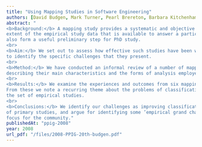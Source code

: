 ```yaml
---
title: "Using Mapping Studies in Software Engineering"
authors: [David Budgen, Mark Turner, Pearl Brereton, Barbara Kitchenham]
abstract: "
<b>Background:</b> A mapping study provides a systematic and objective procedure for identifying the nature and
extent of the empirical study data that is available to answer a particular research question. Such studies can
also form a useful preliminary step for PhD study.
<br>
<b>Aim:</b> We set out to assess how effective such studies have been when used for software engineering topics, and
to identify the specific challenges that they present.
<br>
<b>Method:</b> We have conducted an informal review of a number of mapping studies in software engineering,
describing their main characteristics and the forms of analysis employed.
<br>
<b>Results:</b> We examine the experiences and outcomes from six mapping studies, of which four are published.
From these we note a recurring theme about the problems of classification and a preponderance of ‘gaps’ in
the set of empirical studies.
<br>
<b>Conclusions:</b> We identify our challenges as improving classification guidelines, encouraging better reporting
of primary studies, and argue for identifying some ’empirical grand challenges’ for software engineering as a
focus for the community."
publishedAt: "ppig-2008"
year: 2008
url_pdf: "/files/2008-PPIG-20th-budgen.pdf"
---
```

